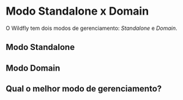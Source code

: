 # Modo Standalone x Domain

O Wildfly tem dois modos de gerenciamento: _Standalone_ e _Domain_. 

## Modo Standalone

## Modo Domain

## Qual o melhor modo de gerenciamento?